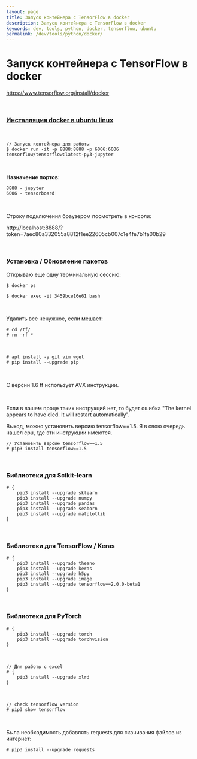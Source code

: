 ```yaml
---
layout: page
title: Запуск контейнера с TensorFlow в docker
description: Запуск контейнера с TensorFlow в docker
keywords: dev, tools, python, docker, tensorflow, ubuntu
permalink: /dev/tools/python/docker/
---
```


# Запуск контейнера с TensorFlow в docker

https://www.tensorflow.org/install/docker

<br/>

### [Инсталляция docker в ubuntu linux](https://sysadm.ru/devops/containers/docker/setup/ubuntu/)

<br/>

    // Запуск контейнера для работы
    $ docker run -it -p 8888:8888 -p 6006:6006 tensorflow/tensorflow:latest-py3-jupyter

<!--

docker run -p 8888:8888 jupyter/all-spark-notebook

-->

<br/>

**Назначение портов:**

    8888 - jupyter
    6006 - tensorboard

<br/>

Строку подключения браузером посмотреть в консоли:

http://localhost:8888/?token=7aec80a332055a8812f1ee22605cb007c1e4fe7b1fa00b29

<br/>

### Установка / Обновление пакетов

Открываю еще одну терминальную сессию:

    $ docker ps

    $ docker exec -it 3459bce16e61 bash

<br/>

Удалить все ненужное, если мешает:

    # cd /tf/
    # rm -rf *

<br/>

    # apt install -y git vim wget
    # pip install --upgrade pip

<br/>

С версии 1.6 tf использует AVX инструкции.

<br/>

Если в вашем проце таких инструкций нет, то будет ошибка "The kernel appears to have died. It will restart automatically".

Выход, можно установить версию tensorflow==1.5. Я в свою очередь нашел cpu, где эти инструкции имеются.

    // Установить версию tensorflow==1.5
    # pip3 install tensorflow==1.5

<!--    # pip3 install --upgrade tensorflow

-->

<br/>

### Библиотеки для Scikit-learn

```
# {
    pip3 install --upgrade sklearn
    pip3 install --upgrade numpy
    pip3 install --upgrade pandas
    pip3 install --upgrade seaborn
    pip3 install --upgrade matplotlib
}
```

<br/>

### Библиотеки для TensorFlow / Keras

```
# {
    pip3 install --upgrade theano
    pip3 install --upgrade keras
    pip3 install --upgrade h5py
    pip3 install --upgrade image
    pip3 install --upgrade tensorflow==2.0.0-beta1
}

```

<br/>

### Библиотеки для PyTorch

```
# {
    pip3 install --upgrade torch
    pip3 install --upgrade torchvision
}

```

<br/>

```
// Для работы с excel
# {
    pip3 install --upgrade xlrd
}

```

<br/>

    // check tensorflow version
    # pip3 show tensorflow

<br/>

Была необходимость добавлять requests для скачивания файлов из интернет:

    # pip3 install --upgrade requests
